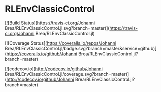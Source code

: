 # RLEnvClassicControl

[![Build Status](https://travis-ci.org/Johanni Brea/RLEnvClassicControl.jl.svg?branch=master)](https://travis-ci.org/Johanni Brea/RLEnvClassicControl.jl)

[![Coverage Status](https://coveralls.io/repos/Johanni Brea/RLEnvClassicControl.jl/badge.svg?branch=master&service=github)](https://coveralls.io/github/Johanni Brea/RLEnvClassicControl.jl?branch=master)

[![codecov.io](http://codecov.io/github/Johanni Brea/RLEnvClassicControl.jl/coverage.svg?branch=master)](http://codecov.io/github/Johanni Brea/RLEnvClassicControl.jl?branch=master)
